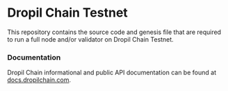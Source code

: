 # Dropil Chain Testnet
This repository contains the source code and genesis file that are required to run a full node and/or validator on Dropil Chain Testnet.

### Documentation ###
Dropil Chain informational and public API documentation can be found at [docs.dropilchain.com](https://docs.dropilchain.com/).

